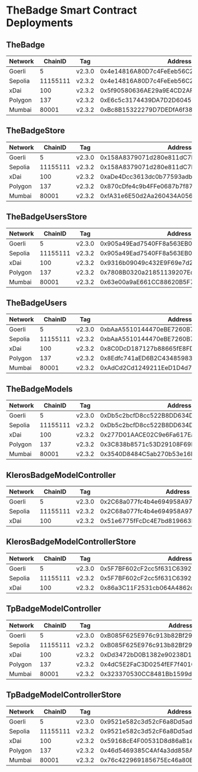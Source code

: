 # TheBadge Smart Contract Deployments

## TheBadge

| Network | ChainID  | Tag    | Address                                    |
| ------- | -------- | ------ | ------------------------------------------ |
| Goerli  | 5        | v2.3.0 | 0x4e14816A80D7c4FeEeb56C225e821c6374F4AB56 |
| Sepolia | 11155111 | v2.3.2 | 0x4e14816A80D7c4FeEeb56C225e821c6374F4AB56 |
| xDai    | 100      | v2.3.2 | 0x5f90580636AE29a9E4CD2AFFCE6d73501cD594F2 |
| Polygon | 137      | v2.3.2 | 0xE6c5c3174439DA7D2D60456Ca7eB97E7Dcd551e6 |
| Mumbai  | 80001    | v2.3.2 | 0xBc8B15322279D7DEDfA6f38EC22075491aEDDB0f |

## TheBadgeStore

| Network | ChainID  | Tag    | Address                                    |
| ------- | -------- | ------ | ------------------------------------------ |
| Goerli  | 5        | v2.3.0 | 0x158A8379071d280e811dC7b670c22a0b46dC582D |
| Sepolia | 11155111 | v2.3.2 | 0x158A8379071d280e811dC7b670c22a0b46dC582D |
| xDai    | 100      | v2.3.2 | 0xaDe4Dcc3613dc0b77593adb3D694F2F6f71E4125 |
| Polygon | 137      | v2.3.2 | 0x870cDfe4c9b4FFe0687b7f871f6e96793440B214 |
| Mumbai  | 80001    | v2.3.2 | 0xfA31e6E50d2Aa260434A056e7CaA3FD582B1FfE8 |

## TheBadgeUsersStore

| Network | ChainID  | Tag    | Address                                    |
| ------- | -------- | ------ | ------------------------------------------ |
| Goerli  | 5        | v2.3.0 | 0x905a49Ead7540FF8a563EB02F66B5c13c5e8eC71 |
| Sepolia | 11155111 | v2.3.2 | 0x905a49Ead7540FF8a563EB02F66B5c13c5e8eC71 |
| xDai    | 100      | v2.3.2 | 0x9316b09049c432E9F69e7d2f613036d936332Ad1 |
| Polygon | 137      | v2.3.2 | 0x7808B0320a21851139207EdAaAAfb1dc4039ceC2 |
| Mumbai  | 80001    | v2.3.2 | 0x63e00a9aE661CC88620B5F71FE03DaDa958B5096 |

## TheBadgeUsers

| Network | ChainID  | Tag    | Address                                    |
| ------- | -------- | ------ | ------------------------------------------ |
| Goerli  | 5        | v2.3.0 | 0xbAaA5510144470eBE7260B743CA5516596A0250E |
| Sepolia | 11155111 | v2.3.2 | 0xbAaA5510144470eBE7260B743CA5516596A0250E |
| xDai    | 100      | v2.3.2 | 0x8C0DcD187127b88665fE8FD4F39Cb18758946C0f |
| Polygon | 137      | v2.3.2 | 0x8Edfc741aED6B2C43485983d4C7b6B095b00500c |
| Mumbai  | 80001    | v2.3.2 | 0xAdCd2Cd1249211EeD1D4d72b1E8B53F3A792e5da |

## TheBadgeModels

| Network | ChainID  | Tag    | Address                                    |
| ------- | -------- | ------ | ------------------------------------------ |
| Goerli  | 5        | v2.3.0 | 0xDb5c2bcfD8cc522B8DD634DC507E135383049566 |
| Sepolia | 11155111 | v2.3.2 | 0xDb5c2bcfD8cc522B8DD634DC507E135383049566 |
| xDai    | 100      | v2.3.2 | 0x277D01AACE02C9e6Fa617Ea61Ece24BEDa46453c |
| Polygon | 137      | v2.3.2 | 0x3C838b8571c53D29108F69b98145f8FcC446Fa5a |
| Mumbai  | 80001    | v2.3.2 | 0x3540D8484C5ab270b53e16EDD71791d37A49BBf8 |

## KlerosBadgeModelController

| Network | ChainID  | Tag    | Address                                    |
| ------- | -------- | ------ | ------------------------------------------ |
| Goerli  | 5        | v2.3.0 | 0x2C68a077fc4b4e694958A978b409e4127D68f811 |
| Sepolia | 11155111 | v2.3.2 | 0x2C68a077fc4b4e694958A978b409e4127D68f811 |
| xDai    | 100      | v2.3.2 | 0x51e6775fFcDc4E7bd819663E9CabD2bE723C4fBf |

## KlerosBadgeModelControllerStore

| Network | ChainID  | Tag    | Address                                    |
| ------- | -------- | ------ | ------------------------------------------ |
| Goerli  | 5        | v2.3.0 | 0x5F7BF602cF2cc5f631C639293CA0bC733eCD31A6 |
| Sepolia | 11155111 | v2.3.2 | 0x5F7BF602cF2cc5f631C639293CA0bC733eCD31A6 |
| xDai    | 100      | v2.3.2 | 0x86a3C11F2531cb064A4862d371DCB53793E26437 |

## TpBadgeModelController

| Network | ChainID  | Tag    | Address                                    |
| ------- | -------- | ------ | ------------------------------------------ |
| Goerli  | 5        | v2.3.0 | 0xB085F625E976c913b82Bf291d32Dc0E55566D3Af |
| Sepolia | 11155111 | v2.3.2 | 0xB085F625E976c913b82Bf291d32Dc0E55566D3Af |
| xDai    | 100      | v2.3.2 | 0xDd3472bD0B1382e90238D19b5916C71a657eF223 |
| Polygon | 137      | v2.3.2 | 0x4dC5E2FaC3D0254fEF7f40163261b9307c1C9df3 |
| Mumbai  | 80001    | v2.3.2 | 0x323370530CC8481Bb1599d4C9d565053c8BADAb1 |

## TpBadgeModelControllerStore

| Network | ChainID  | Tag    | Address                                    |
| ------- | -------- | ------ | ------------------------------------------ |
| Goerli  | 5        | v2.3.0 | 0x9521e582c3d52cF6a8Dd5adc350f66cB0814c281 |
| Sepolia | 11155111 | v2.3.2 | 0x9521e582c3d52cF6a8Dd5adc350f66cB0814c281 |
| xDai    | 100      | v2.3.2 | 0x59168cE4F00531D8d86aB1eeBBB670DB537dA8AB |
| Polygon | 137      | v2.3.2 | 0x46d5469385C4Af4a3dd858AA839fc49d1f6c485f |
| Mumbai  | 80001    | v2.3.2 | 0x76c422969185675Ec46a80B765621B63451cF9F1 |
